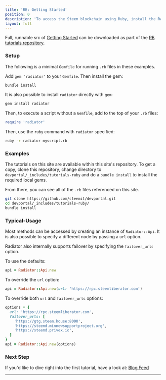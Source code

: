 ```yaml
---
title: 'RB: Getting Started'
position: 0
description: 'To access the Steem blockchain using Ruby, install the Radiator gem: [https://github.com/inertia186/radiator](https://github.com/inertia186/radiator).  Full documentation on Radiator api methods are hosted on [rubydoc.info](http://www.rubydoc.info/gems/radiator).'
layout: full
---              
```

<span class="fa-pull-left top-of-tutorial-repo-link"><span class="first-word">Full</span>, runnable src of [Getting Started](https://github.com/steemit/devportal-tutorials-rb/tree/master/tutorials/00_getting_started) can be downloaded as part of the [RB tutorials repository](https://github.com/steemit/devportal-tutorials-rb).</span>
<br>



### Setup

The following is a minimal `Gemfile` for running `.rb` files in these examples.

Add `gem 'radiator'` to your `Gemfile`.  Then install the gem:

```bash
bundle install
```

It is also possible to install `radiator` directly with `gem`:

```bash
gem install radiator
```

Then, to execute a script without a `Gemfile`, add to the top of your `.rb` files:

```ruby
require 'radiator'
```

Then, use the `ruby` command with `radiator` specified:

```bash
ruby -r radiator myscript.rb
```

### Examples

The tutorials on this site are available within this site's repository.  To get a copy, clone this repository, change directory to `devportal/_includes/tutorials-ruby` and do a `bundle install` to install the required local gems.

From there, you can see all of the `.rb` files referenced on this site.

```bash
git clone https://github.com/steemit/devportal.git
cd devportal/_includes/tutorials-ruby/
bundle install
```

### Typical-Usage

Most methods can be accessed by creating an instance of `Radiator::Api`.  It is also possible to specify a different node by passing a `url` option.

Radiator also internally supports failover by specifying the `failover_urls` option.

To use the defaults:

```ruby
api = Radiator::Api.new
```

To override the `url` option:

```ruby
api = Radiator::Api.new(url: 'https://rpc.steemliberator.com')
```

To override both `url` and `failover_urls` options:

```ruby
options = {
  url: 'https://rpc.steemliberator.com',
  failover_urls: [
    'https://gtg.steem.house:8090',
    'https://steemd.minnowsupportproject.org',
    'https://steemd.privex.io',
  ]
}
api = Radiator::Api.new(options)
```

### Next Step

If you'd like to dive right into the first tutorial, have a look at: [Blog Feed](https://github.com/steemit/devportal-tutorials-rb/tree/master/tutorials/01_blog_feed)

---
